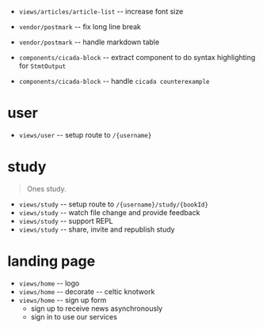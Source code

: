 - `views/articles/article-list` -- increase font size

- `vendor/postmark` -- fix long line break
- `vendor/postmark` -- handle markdown table

- `components/cicada-block` -- extract component to do syntax highlighting for `StmtOutput`
- `components/cicada-block` -- handle `cicada counterexample`

# user

- `views/user` -- setup route to `/{username}`

# study

> Ones study.

- `views/study` -- setup route to `/{username}/study/{bookId}`
- `views/study` -- watch file change and provide feedback
- `views/study` -- support REPL
- `views/study` -- share, invite and republish study

# landing page

- `views/home` -- logo
- `views/home` -- decorate -- celtic knotwork
- `views/home` -- sign up form
  - sign up to receive news asynchronously
  - sign in to use our services
